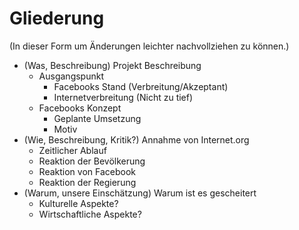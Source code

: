 # Gliederung

(In dieser Form um Änderungen leichter nachvollziehen zu können.)

- (Was, Beschreibung) Projekt Beschreibung
  - Ausgangspunkt
    - Facebooks Stand (Verbreitung/Akzeptant)
    - Internetverbreitung (Nicht zu tief)
  - Facebooks Konzept
    - Geplante Umsetzung
    - Motiv
- (Wie, Beschreibung, Kritik?) Annahme von Internet.org
  - Zeitlicher Ablauf
  - Reaktion der Bevölkerung
  - Reaktion von Facebook
  - Reaktion der Regierung
- (Warum, unsere Einschätzung) Warum ist es gescheitert
  - Kulturelle Aspekte?
  - Wirtschaftliche Aspekte?
